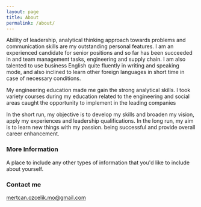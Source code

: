 ```yaml
---
layout: page
title: About
permalink: /about/
---
```

Ability of leadership, analytical thinking approach towards problems and communication skills are my outstanding personal features. I am an experienced candidate for senior positions and so far has been succeeded in and team management tasks, engineering and supply chain. I am also talented to use business English quite fluently in writing and speaking mode, and also inclined to learn other foreign languages in short time in case of necessary conditions.

My engineering education made me gain the strong analytical skills. I took variety courses during my education related to the engineering and social areas caught the opportunity to implement in the leading companies 

In the short run, my objective is to develop my skills and broaden my vision, apply my experiences and leadership qualifications. In the long run, my aim is to learn new things with my passion. being successful and provide overall career enhancement. 

### More Information

A place to include any other types of information that you'd like to include about yourself.

### Contact me

[mertcan.ozcelik.mo@gmail.com](mailto:mertcan.ozcelik.mo@gmail.com)
